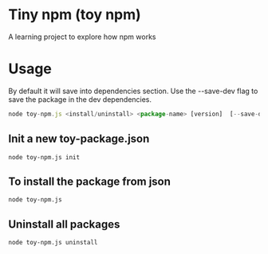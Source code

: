 # Tiny npm (toy npm)
A learning project to explore how npm works


# Usage
By default it will save into dependencies section.  Use the --save-dev flag to save the package in the dev dependencies.

```js
node toy-npm.js <install/uninstall> <package-name> [version]  [--save-dev]
```

## Init a new toy-package.json
```
node toy-npm.js init

```

## To install the package from json

```
node toy-npm.js
```

## Uninstall all packages

```
node toy-npm.js uninstall
```